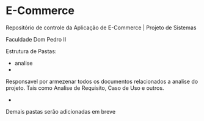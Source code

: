 # E-Commerce


Repositório de controle da Aplicação de E-Commerce | Projeto de Sistemas

Faculdade Dom Pedro II

Estrutura de Pastas:

- analise
- 
Responsavel por armezenar todos os documentos relacionados a analise do projeto. Tais como Analise de Requisito, Caso de Uso e outros.

-

Demais pastas serão adicionadas em breve
